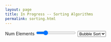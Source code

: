 ```yaml
---
layout: page
title: In Progress -- Sorting Algorithms
permalink: sorting.html
---
```


<label>Num Elements</label>
<input type="range" id="num" value="20" />
<select id="type" value="bubble">
	<option value="bubble">Bubble Sort</option>
	<option value="quick">Quick Sort</option>
</select><br>

<canvas id="animation" width="500px" height="500px"/>

<script src="/sort.js">
